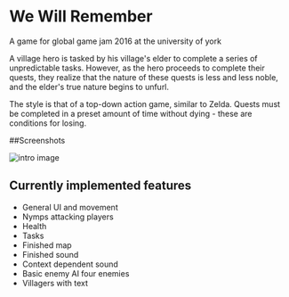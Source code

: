 # We Will Remember
A game for global game jam 2016 at the university of york

A village hero is tasked by his village's elder to complete a series of unpredictable tasks.
However, as the hero proceeds to complete their quests, they realize that the nature of these quests is less and less noble,
and the elder's true nature begins to unfurl.

The style is that of a top-down action game, similar to Zelda. Quests must be completed in a preset amount of time without dying -
these are conditions for losing.

##Screenshots

![intro image](https://cloud.githubusercontent.com/assets/6304200/12703572/817c4f4c-c83e-11e5-84b0-f7704980efad.png)

## Currently implemented features

- General UI and movement
- Nymps attacking players
- Health
- Tasks
- Finished map
- Finished sound
- Context dependent sound
- Basic enemy AI four enemies
- Villagers with text
